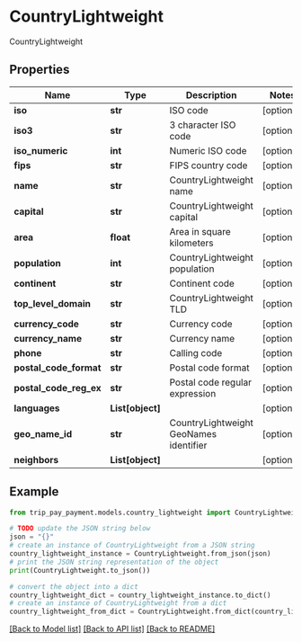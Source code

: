 # CountryLightweight

CountryLightweight

## Properties

Name | Type | Description | Notes
------------ | ------------- | ------------- | -------------
**iso** | **str** | ISO code | [optional] 
**iso3** | **str** | 3 character ISO code | [optional] 
**iso_numeric** | **int** | Numeric ISO code | [optional] 
**fips** | **str** | FIPS country code | [optional] 
**name** | **str** | CountryLightweight name | [optional] 
**capital** | **str** | CountryLightweight capital | [optional] 
**area** | **float** | Area in square kilometers | [optional] 
**population** | **int** | CountryLightweight population | [optional] 
**continent** | **str** | Continent code | [optional] 
**top_level_domain** | **str** | CountryLightweight TLD | [optional] 
**currency_code** | **str** | Currency code | [optional] 
**currency_name** | **str** | Currency name | [optional] 
**phone** | **str** | Calling code | [optional] 
**postal_code_format** | **str** | Postal code format | [optional] 
**postal_code_reg_ex** | **str** | Postal code regular expression | [optional] 
**languages** | **List[object]** |  | [optional] 
**geo_name_id** | **str** | CountryLightweight GeoNames identifier | [optional] 
**neighbors** | **List[object]** |  | [optional] 

## Example

```python
from trip_pay_payment.models.country_lightweight import CountryLightweight

# TODO update the JSON string below
json = "{}"
# create an instance of CountryLightweight from a JSON string
country_lightweight_instance = CountryLightweight.from_json(json)
# print the JSON string representation of the object
print(CountryLightweight.to_json())

# convert the object into a dict
country_lightweight_dict = country_lightweight_instance.to_dict()
# create an instance of CountryLightweight from a dict
country_lightweight_from_dict = CountryLightweight.from_dict(country_lightweight_dict)
```
[[Back to Model list]](../README.md#documentation-for-models) [[Back to API list]](../README.md#documentation-for-api-endpoints) [[Back to README]](../README.md)


